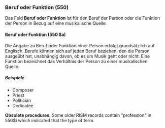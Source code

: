 ### Beruf oder Funktion (550)

Das Feld **Beruf oder Funktion** ist für den Beruf der Person oder die Funktion der Person in Bezug auf eine musikalische Quelle.

#### Beruf oder Funktion (550 $a)

Die Angabe zu Beruf oder Funktion einer Person erfolgt grundsätzlich auf Englisch. Berufe können sich auf jeden Beruf beziehen, den die Person ausgeübt hat, unabhängig davon, ob es um Musik geht oder nicht. Eine Funktion bezeichnet das Verhältnis der Person zu einer musikalischen Quelle.

##### Beispiele
- Composer
- Priest
- Politician
- Dedicatee

**Obsolete procedures**: Some older RISM records contain "profession" in 550$i which indicated that the type of term.
